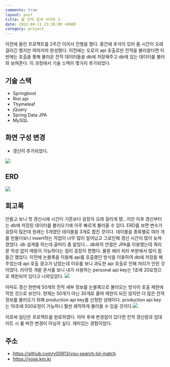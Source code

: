 ```yaml
---
comments: true
layout: post
title: 롤 전적 검색 사이트 2
date: 2022-08-11 23:30:00 +0900
category: project
---
```



이전에 올린 프로젝트를 2주간 이어서 진행을 했다. 중간에 추석이 있어 좀 시간이 오래 걸리긴 했지만 여차저차 완성했다. 이전에는 오로지 api 호출로만 전적을 불러왔다면 이번에는 호출을 통해 불러온 전적 데이터들을 db에 저장해주고 db에 있는 데이터를 불러와 보여준다. 이 과정에서 기술 스택이 몇가지 추가되었다.
## 기술 스택
- Springboot
- Riot api
- Thymeleaf
- jQuery
- Spring Data JPA
- MySQL

## 화면 구성 변경
- 갱신이 추가되었다.

![](https://velog.velcdn.com/images/y00913/post/ce3c4484-807c-4cc0-a391-8d8146a4e7cd/image.png)

## ERD
![](https://velog.velcdn.com/images/y00913/post/72a75dd5-18b2-49a1-afe3-340a16830614/image.png)


## 회고록
만들고 보니 첫 갱신시에 시간이 기존보다 굉장히 오래 걸리게 됐...지만 이후 갱신부터는 db에 저장된 데이터를 불러오기에 아주 빠르게 불러올 수 있다.
ERD를 보면 변수가 굉장히 많은데 원래는 5개였던 테이블을 3개로 합친 것이다. 테이블을 종류별로 여러 개를 만들다보니 insert하는 작업이 너무 많이 일어났고 그로인해 갱신 시간이 많이 늦쳐졌었다. db 설계를 하는데 골머리 좀 앓았다... db와의 연결은 JPA를 이용했는데 쿼리문 작성 없이 매핑이 가능하다는 점이 굉장히 편했다. 물론 에러 처리 부분에서 많이 힘들긴 했었다.
이전에 논블록을 이용해 api를 호출했던 방식을 이용하여 db에 저장을 해주었는데 api 호출 경고가 났었는데 이유를 보니 과도한 api 호출로 인해 처리가 안된 것이었다. 라이엇 개발 문서를 보니 내가 사용하는 personal api key는 1초에 20요청으로 제한되어 있다고 나와있었다. ![](https://velog.velcdn.com/images/y00913/post/d0dd2dc3-b156-47c1-8b16-349eabac7923/image.png)

아마도 갱신 한번에 50개의 전적 세부 정보를 논블록으로 불러오는 방식이 호출 제한에 막힌 것으로 보인다. 현재는 50개가 아닌 30개로 줄여 제한이 되진 않지만 더 많은 전적 정보를 불러오기 위해 production api key를 신청한 상태이다. production api key는 10초에 500요청이 가능하니 훨씬 쾌적하게 불러올 수 있을 것이다.![](https://velog.velcdn.com/images/y00913/post/82ef38d6-b21a-48fb-951a-0fbbecab0d5f/image.png)

이로써 일단은 프로젝트를 완료하였다. 아마 후에 변경점이 있다면 전적 갱신량과 업데이트 시 롤 버전 변경이 아닐까 싶다. 재미있는 경험이었다.

## 주소
- https://github.com/y00913/you-search-lol-match
- https://yose.kro.kr